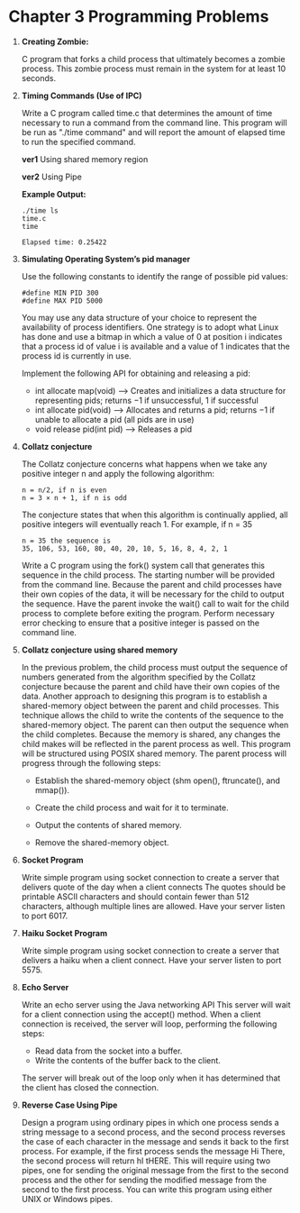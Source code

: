 # Chapter 3 Programming Problems

1. **Creating Zombie:**

    C program that forks
    a child process that ultimately becomes a zombie process. This zombie
    process must remain in the system for at least 10 seconds.

2. **Timing Commands (Use of IPC)**

    Write a C program called time.c that determines the amount of time
    necessary to run a command from the command line. This program will
    be run as "./time command" and will report the amount of elapsed
    time to run the specified command.

    **ver1** Using shared memory region

    **ver2** Using Pipe

    **Example Output:**

    ```
    ./time ls
    time.c
    time

    Elapsed time: 0.25422
    ```

3. **Simulating Operating System’s pid manager**

    Use the following constants to identify the range of possible pid
    values:

    ```
    #define MIN PID 300
    #define MAX PID 5000
    ``` 
    You may use any data structure of your choice to represent the availability of process identifiers. One strategy is to adopt what Linux has done and use a bitmap in which a value of 0 at position i indicates that
    a process id of value i is available and a value of 1 indicates that the process id is currently in use.

    Implement the following API for obtaining and releasing a pid:
    - int allocate map(void) —> Creates and initializes a data structure for representing pids; returns −1 if unsuccessful, 1 if successful
    - int allocate pid(void) —> Allocates and returns a pid; returns
    −1 if unable to allocate a pid (all pids are in use)
    - void release pid(int pid) —> Releases a pid
    
4. **Collatz conjecture**

    The Collatz conjecture concerns what happens when we take any positive integer n and apply the following algorithm:

    ```
    n = n∕2, if n is even
    n = 3 × n + 1, if n is odd
    ```
    The conjecture states that when this algorithm is continually applied,
    all positive integers will eventually reach 1. For example, if n = 35
    ```
    n = 35 the sequence is
    35, 106, 53, 160, 80, 40, 20, 10, 5, 16, 8, 4, 2, 1
    ```
    Write a C program using the fork() system call that generates this
        sequence in the child process. The starting number will be provided from the command line. Because the
    parent and child processes have their own copies of the data, it will be
    necessary for the child to output the sequence. Have the parent invoke
    the wait() call to wait for the child process to complete before exiting
    the program. Perform necessary error checking to ensure that a positive
    integer is passed on the command line.

5. **Collatz conjecture using shared memory**

    In the previous problem, the child process must output the sequence of numbers generated from the algorithm specified by the Collatz conjecture
    because the parent and child have their own copies of the data. Another
    approach to designing this program is to establish a shared-memory
    object between the parent and child processes. This technique allows
    the child to write the contents of the sequence to the shared-memory
    object. The parent can then output the sequence when the child completes. Because the memory is shared, any changes the child makes will
    be reflected in the parent process as well.
    This program will be structured using POSIX shared memory. The parent process will progress through the
    following steps:
    - Establish the shared-memory object (shm open(), ftruncate(),
    and mmap()).

    - Create the child process and wait for it to terminate.

    - Output the contents of shared memory.

    - Remove the shared-memory object.

6. **Socket Program**

    Write simple program using socket connection to create a server that delivers quote of the day when a client connects The quotes should be printable ASCII characters and should contain fewer than 512 characters, although multiple lines are allowed. Have your server listen to port 6017.

7. **Haiku Socket Program**

    Write simple program using socket connection to create a server that delivers a haiku when a client connect. Have your server listen to port 5575.

8. **Echo Server**

    Write an echo server using the Java networking API This server will wait for a client connection using the accept() method. When a client connection is received, the server will loop, performing the following steps:
    - Read data from the socket into a buffer.
    - Write the contents of the buffer back to the client.

    The server will break out of the loop only when it has determined that
    the client has closed the connection.

9. **Reverse Case Using Pipe**

    Design a program using ordinary pipes in which one process sends a string message to a second process, and the second process reverses
    the case of each character in the message and sends it back to the first
    process. For example, if the first process sends the message Hi There,
    the second process will return hI tHERE. This will require using two
    pipes, one for sending the original message from the first to the second
    process and the other for sending the modified message from the second
    to the first process. You can write this program using either UNIX or
    Windows pipes.

